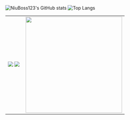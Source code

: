 ![NiuBoss123's GitHub stats](https://github-readme-stats.vercel.app/api?username=NiuBoss123)
![Top Langs](https://github-readme-stats.vercel.app/api/top-langs/?username=NiuBoss123&layout=compact)
<table>
  <tr>
    <td>
<img src="https://github-readme-stats.vercel.app/api?username=KawaiiZapic&show_icons=true&icon_color=E91E63&title_color=FB7299&hide_border=true&locale=cn" />
<img src="https://github-readme-stats.vercel.app/api/top-langs/?username=KawaiiZapic&layout=compact&title_color=000000&hide_border=true&locale=cn" />  </td>
    <td>
<img src="https://github.com/KawaiiZapic/KawaiiZapic/blob/master/\(.gif?raw=true" align="right" width="300"/> </td>
  </tr>
  </table>
